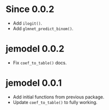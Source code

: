 # Since 0.0.2

* Add `ilogit()`.
* Add `glmnet_predict_binom()`.

# jemodel 0.0.2

* Fix `coef_to_table()` docs.

# jemodel 0.0.1

* Add initial functions from previous package.
* Update `coef_to_table()` to fully working.
